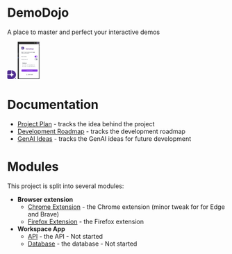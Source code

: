 # DemoDojo
A place to master and perfect your interactive demos

<img src="extension/chrome-extension/public/logo.svg" alt="DemoDojo Logo" width="20" />

<img src="docs/images/extension.png" alt="DemoDojo extension" width="50" />

# Documentation

- [Project Plan](docs/PROJECT_PLAN.md) - tracks the idea behind the project
- [Development Roadmap](docs/ROADMAP.md) - tracks the development roadmap
- [GenAI Ideas](docs/GENAI_IDEAS.md) - tracks the GenAI ideas for future development

# Modules
This project is split into several modules:

- **Browser extension**
    - [Chrome Extension](extension/README.md) - the Chrome extension (minor tweak for for Edge and Brave)
    - [Firefox Extension](extension/README.md) - the Firefox extension
- **Workspace App**
    - [API](workspace/api/README.md) - the API - Not started
    - [Database](workspace/database/README.md) - the database - Not started